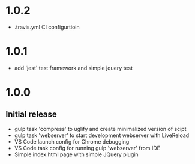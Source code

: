 # 1.0.2
- .travis.yml CI configurtioin

# 1.0.1
- add 'jest' test framework and simple jquery test

# 1.0.0
## Initial release

- gulp task 'compress' to uglify and create minimalized version of scipt
- gulp task 'webserver' to start development webserver with LiveReload
- VS Code launch config for Chrome debugging
- VS Code task config for running gulp 'webserver' from IDE
- Simple index.html page with simple JQuery plugin